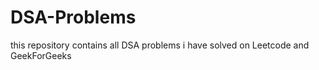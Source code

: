 # DSA-Problems
this repository contains all DSA problems i have solved on Leetcode and GeekForGeeks
